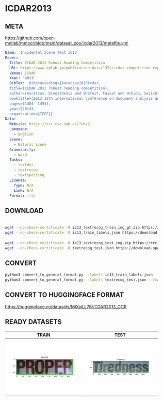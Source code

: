 # ICDAR2013

## META
<https://github.com/open-mmlab/mmocr/blob/main/dataset_zoo/icdar2013/metafile.yml>

```yaml
Name: 'Incidental Scene Text IC13'
Paper:
  Title: ICDAR 2013 Robust Reading Competition
  URL: https://www.imlab.jp/publication_data/1352/icdar_competition_report.pdf
  Venue: ICDAR
  Year: '2013'
  BibTeX: '@inproceedings{karatzas2013icdar,
  title={ICDAR 2013 robust reading competition},
  author={Karatzas, Dimosthenis and Shafait, Faisal and Uchida, Seiichi and Iwamura, Masakazu and i Bigorda, Lluis Gomez and Mestre, Sergi Robles and Mas, Joan and Mota, David Fernandez and Almazan, Jon Almazan and De Las Heras, Lluis Pere},
  booktitle={2013 12th international conference on document analysis and recognition},
  pages={1484--1493},
  year={2013},
  organization={IEEE}}'
Data:
  Website: https://rrc.cvc.uab.es/?ch=2
  Language:
    - English
  Scene:
    - Natural Scene
  Granularity:
    - Word
  Tasks:
    - textdet
    - textrecog
    - textspotting
  License:
    Type: N/A
    Link: N/A
  Format: .txt
```

## DOWNLOAD

```bash

wget --no-check-certificate -O ic13_textrecog_train_img_gt.zip https://rrc.cvc.uab.es/downloads/Challenge2_Training_Task3_Images_GT.zip && unzip ic13_textrecog_train_img_gt.zip -d ic13_textrecog_train_img_gt
wget --no-check-certificate -O ic13_train_labels.json https://download.openmmlab.com/mmocr/data/1.x/recog/icdar_2013/train_labels.json

wget --no-check-certificate -O ic13_textrecog_test_img.zip https://rrc.cvc.uab.es/downloads/Challenge2_Test_Task3_Images.zip && unzip ic13_textrecog_test_img.zip -d ic13_textrecog_test_img
wget --no-check-certificate -O textrecog_test.json https://download.openmmlab.com/mmocr/data/1.x/recog/icdar_2013/textrecog_test_1015.json

```

## CONVERT 

```bash
python3 convert_to_general_format.py --labels ic13_train_labels.json --images_dir ic13_textrecog_train_img_gt
python3 convert_to_general_format.py --labels textrecog_test.json --images_dir ic13_textrecog_test_img
```

## CONVERT TO HUGGINGFACE FORMAT

<https://huggingface.co/datasets/MiXaiLL76/ICDAR2013_OCR>

## READY DATASETS

| TRAIN                                            | TEST                                           |
| ------------------------------------------------ | ---------------------------------------------- |
| ![train_image](.examples/PROPER_word_1.png "Train Image") | ![test_image](.examples/Tiredness_word_1.png "Test Image") |